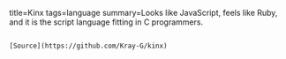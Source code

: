 title=Kinx
tags=language
summary=Looks like JavaScript, feels like Ruby, and it is the script language fitting in C programmers.
~~~~~~

[Source](https://github.com/Kray-G/kinx)

